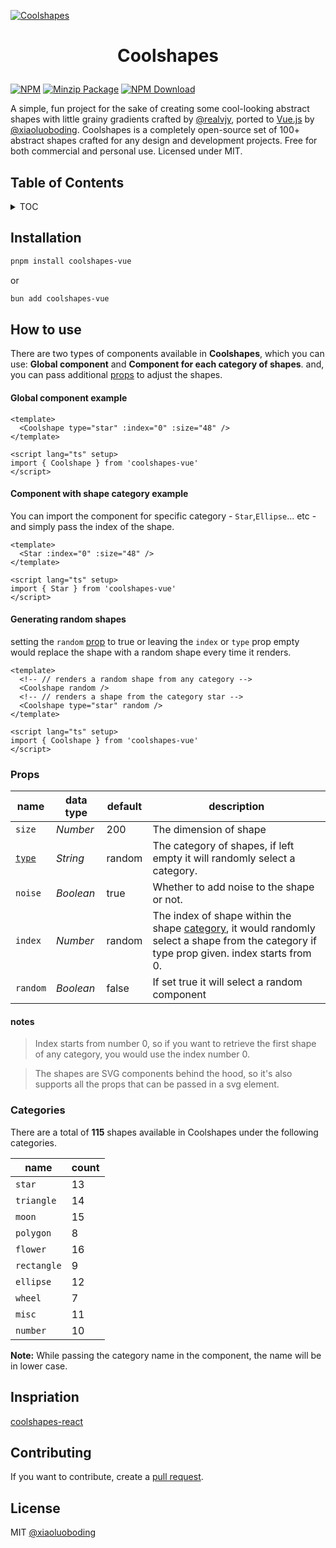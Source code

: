 [![Coolshapes](https://coolshap.es/preview.jpg)](https://coolshap.es)

# <p align=center>Coolshapes</p>

[![NPM][npmBadge]][npmUrl]
[![Minzip Package][bundlePhobiaBadge]][bundlePhobiaUrl]
[![NPM Download][npmDtBadge]][npmDtUrl]

[npmBadge]: https://img.shields.io/npm/v/coolshapes-vue.svg?maxAge=2592000
[npmUrl]: https://www.npmjs.com/package/coolshapes-vue
[npmDtBadge]: https://img.shields.io/npm/dt/coolshapes-vue.svg
[npmDtUrl]: https://www.npmjs.com/package/coolshapes-vue
[bundlePhobiaBadge]: https://img.shields.io/bundlephobia/minzip/coolshapes-vue
[bundlePhobiaUrl]: https://bundlephobia.com/package/coolshapes-vue@latest

A simple, fun project for the sake of creating some cool-looking abstract shapes with little grainy gradients crafted by [@realvjy](https://x.com/realvjy), ported to [Vue.js](https://vuejs.org/) by [@xiaoluoboding](https://x.com/robert_shaw_x). Coolshapes is a completely open-source set of 100+ abstract shapes crafted for any design and development projects. Free for both commercial and personal use. Licensed under MIT.

## Table of Contents

<details>

<summary>TOC</summary>

- [Coolshapes](#coolshapes)
  - [Table of Contents](#table-of-contents)
  - [Installation](#installation)
  - [How to use](#how-to-use)
      - [Global component example](#global-component-example)
      - [Component with shape category example](#component-with-shape-category-example)
      - [Generating random shapes](#generating-random-shapes)
    - [Props](#props)
      - [notes](#notes)
    - [Categories](#categories)
  - [Inspriation](#inspriation)
  - [Contributing](#contributing)
  - [License](#license)

</details>

## Installation

```sh
pnpm install coolshapes-vue
```

or

```sh
bun add coolshapes-vue
```

## How to use

There are two types of components available in **Coolshapes**, which you can use: **Global component** and **Component
for each category of shapes**. and, you can pass additional [props](#props) to adjust the shapes.

#### Global component example

```vue
<template>
  <Coolshape type="star" :index="0" :size="48" />
</template>

<script lang="ts" setup>
import { Coolshape } from 'coolshapes-vue'
</script>
```

#### Component with shape category example

You can import the component for specific category - `Star`,`Ellipse`... etc - and simply pass the index of the shape.

```vue
<template>
  <Star :index="0" :size="48" />
</template>

<script lang="ts" setup>
import { Star } from 'coolshapes-vue'
</script>
```

#### Generating random shapes

setting the `random` [prop](#props) to true or leaving the `index` or `type` prop empty would replace the shape with a
random shape every time it renders.

```vue
<template>
  <!-- // renders a random shape from any category -->
  <Coolshape random />
  <!-- // renders a shape from the category star -->
  <Coolshape type="star" random />
</template>

<script lang="ts" setup>
import { Coolshape } from 'coolshapes-vue'
</script>
```

### Props

| name                  | data type | default | description                                                                                                                                              |
| --------------------- | --------- | ------- | -------------------------------------------------------------------------------------------------------------------------------------------------------- |
| `size`                | _Number_  | 200     | The dimension of shape                                                                                                                                   |
| [`type`](#categories) | _String_  | random  | The category of shapes, if left empty it will randomly select a category.                                                                                |
| `noise`               | _Boolean_ | true    | Whether to add noise to the shape or not.                                                                                                                |
| `index`               | _Number_  | random  | The index of shape within the shape [category](#categories), it would randomly select a shape from the category if type prop given. index starts from 0. |
| `random`              | _Boolean_ | false   | If set true it will select a random component                                                                                                            |

#### notes

> Index starts from number 0, so if you want to retrieve the first shape of any category, you would use the index number 0.

> The shapes are SVG components behind the hood, so it's also supports all the props that can be passed in a svg element.

### Categories

There are a total of **115** shapes available in Coolshapes under the following categories.

| name        | count |
| ----------- | ----- |
| `star`      | 13    |
| `triangle`  | 14    |
| `moon`      | 15    |
| `polygon`   | 8     |
| `flower`    | 16    |
| `rectangle` | 9     |
| `ellipse`   | 12    |
| `wheel`     | 7     |
| `misc`      | 11    |
| `number`    | 10    |

**Note:** While passing the category name in the component, the name will be in lower case.

## Inspriation

[coolshapes-react](https://github.com/realvjy/coolshapes-react)

## Contributing

If you want to contribute, create a [pull request](https://github.com/xiaoluoboding/coolshapes-vue/pulls).

## License

MIT [@xiaoluoboding](https://github.com/xiaoluoboding)
